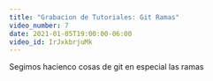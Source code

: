 ```yaml
---
title: "Grabacion de Tutoriales: Git Ramas"
video_number: 7
date: 2021-01-05T19:00:00-06:00
video_id: IrJxkbrjuMk
---
```


Segimos hacienco cosas de git en especial las ramas
